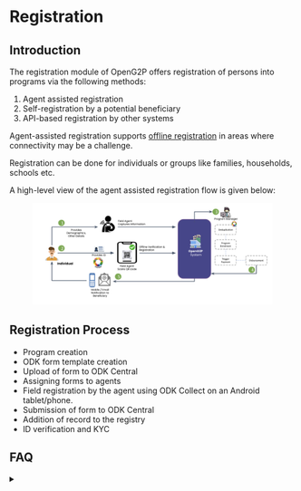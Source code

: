 # Registration

## Introduction

The registration module of OpenG2P offers registration of persons into programs via the following methods:

1. Agent assisted registration&#x20;
2. Self-registration by a potential beneficiary&#x20;
3. API-based registration by other systems

Agent-assisted registration supports [offline registration](registration-methods/offline-registration.md) in areas where connectivity may be a challenge.

Registration can be done for individuals or groups like families, households, schools etc.

A high-level view of the agent assisted registration flow is given below:

<figure><img src="../.gitbook/assets/registration-flow.png" alt=""><figcaption></figcaption></figure>

## Registration Process

* Program creation&#x20;
* ODK form template creation&#x20;
* Upload of form to ODK Central
* Assigning forms to agents
* Field registration by the agent using ODK Collect on an Android tablet/phone.
* Submission of form to ODK Central
* Addition of record to the registry&#x20;
* ID verification and KYC

## FAQ

<details>

<summary></summary>



</details>





